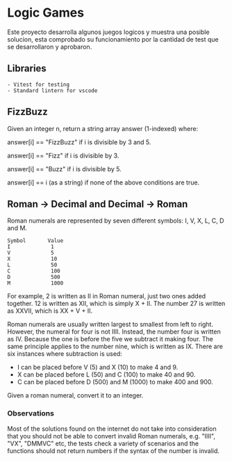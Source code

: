 # Logic Games
Este proyecto desarrolla algunos juegos logicos y muestra una posible solucion, esta comprobado su funcionamiento por la cantidad de test que se desarrollaron y aprobaron.
## Libraries
    - Vitest for testing
    - Standard lintern for vscode 

## FizzBuzz
Given an integer n, return a string array answer (1-indexed) where:

answer[i] == "FizzBuzz" if i is divisible by 3 and 5.


answer[i] == "Fizz" if i is divisible by 3.


answer[i] == "Buzz" if i is divisible by 5.


answer[i] == i (as a string) if none of the above conditions are true.

## Roman -> Decimal and Decimal -> Roman

Roman numerals are represented by seven different symbols: I, V, X, L, C, D and M.
```
Symbol       Value
I             1
V             5
X             10
L             50
C             100
D             500
M             1000
```
For example, 2 is written as II in Roman numeral, just two ones added together. 12 is written as XII, which is simply X + II. The number 27 is written as XXVII, which is XX + V + II.

Roman numerals are usually written largest to smallest from left to right. However, the numeral for four is not IIII. Instead, the number four is written as IV. Because the one is before the five we subtract it making four. The same principle applies to the number nine, which is written as IX. There are six instances where subtraction is used:

- I can be placed before V (5) and X (10) to make 4 and 9. 
- X can be placed before L (50) and C (100) to make 40 and 90. 
- C can be placed before D (500) and M (1000) to make 400 and 900.

Given a roman numeral, convert it to an integer.

### Observations
Most of the solutions found on the internet do not take into consideration that you should not be able to convert invalid Roman numerals, e.g. "IIII", "VX", "DMMVC" etc, the tests check a variety of scenarios and the functions should not return numbers if the syntax of the number is invalid.
